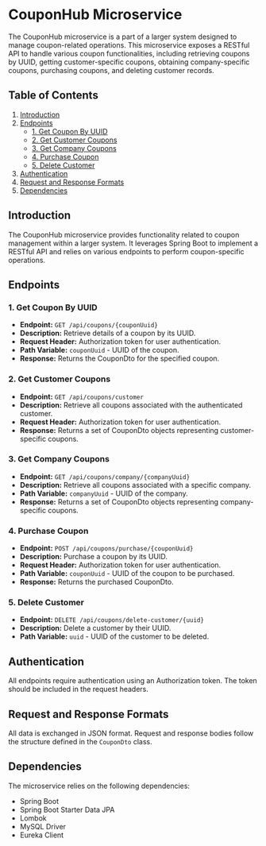 # CouponHub Microservice

The CouponHub microservice is a part of a larger system designed to manage coupon-related operations. This microservice exposes a RESTful API to handle various coupon functionalities, including retrieving coupons by UUID, getting customer-specific coupons, obtaining company-specific coupons, purchasing coupons, and deleting customer records.

## Table of Contents

1. [Introduction](#introduction)
2. [Endpoints](#endpoints)
    - [1. Get Coupon By UUID](#1-get-coupon-by-uuid)
    - [2. Get Customer Coupons](#2-get-customer-coupons)
    - [3. Get Company Coupons](#3-get-company-coupons)
    - [4. Purchase Coupon](#4-purchase-coupon)
    - [5. Delete Customer](#5-delete-customer)
3. [Authentication](#authentication)
4. [Request and Response Formats](#request-and-response-formats)
5. [Dependencies](#dependencies)

## Introduction

The CouponHub microservice provides functionality related to coupon management within a larger system. It leverages Spring Boot to implement a RESTful API and relies on various endpoints to perform coupon-specific operations.

## Endpoints

### 1. Get Coupon By UUID

- **Endpoint:** `GET /api/coupons/{couponUuid}`
- **Description:** Retrieve details of a coupon by its UUID.
- **Request Header:** Authorization token for user authentication.
- **Path Variable:** `couponUuid` - UUID of the coupon.
- **Response:** Returns the CouponDto for the specified coupon.

### 2. Get Customer Coupons

- **Endpoint:** `GET /api/coupons/customer`
- **Description:** Retrieve all coupons associated with the authenticated customer.
- **Request Header:** Authorization token for user authentication.
- **Response:** Returns a set of CouponDto objects representing customer-specific coupons.

### 3. Get Company Coupons

- **Endpoint:** `GET /api/coupons/company/{companyUuid}`
- **Description:** Retrieve all coupons associated with a specific company.
- **Path Variable:** `companyUuid` - UUID of the company.
- **Response:** Returns a set of CouponDto objects representing company-specific coupons.

### 4. Purchase Coupon

- **Endpoint:** `POST /api/coupons/purchase/{couponUuid}`
- **Description:** Purchase a coupon by its UUID.
- **Request Header:** Authorization token for user authentication.
- **Path Variable:** `couponUuid` - UUID of the coupon to be purchased.
- **Response:** Returns the purchased CouponDto.

### 5. Delete Customer

- **Endpoint:** `DELETE /api/coupons/delete-customer/{uuid}`
- **Description:** Delete a customer by their UUID.
- **Path Variable:** `uuid` - UUID of the customer to be deleted.

## Authentication

All endpoints require authentication using an Authorization token. The token should be included in the request headers.

## Request and Response Formats

All data is exchanged in JSON format. Request and response bodies follow the structure defined in the `CouponDto` class.

## Dependencies

The microservice relies on the following dependencies:
- Spring Boot
- Spring Boot Starter Data JPA
- Lombok
- MySQL Driver
- Eureka Client
